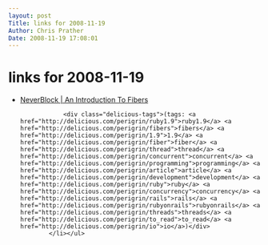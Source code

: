 ```yaml
---
layout: post
Title: links for 2008-11-19  
Author: Chris Prather
Date: 2008-11-19 17:08:01
---
```


# links for 2008-11-19
<ul class="delicious"><li>
                <div class="delicious-link"><a href="http://www.espace.com.eg/neverblock/blog/2008/08/19/an-introduction-to-fibers/">NeverBlock | An Introduction To Fibers</a></div>
                
                <div class="delicious-tags">(tags: <a href="http://delicious.com/perigrin/ruby1.9">ruby1.9</a> <a href="http://delicious.com/perigrin/fibers">fibers</a> <a href="http://delicious.com/perigrin/1.9">1.9</a> <a href="http://delicious.com/perigrin/fiber">fiber</a> <a href="http://delicious.com/perigrin/thread">thread</a> <a href="http://delicious.com/perigrin/concurrent">concurrent</a> <a href="http://delicious.com/perigrin/programming">programming</a> <a href="http://delicious.com/perigrin/article">article</a> <a href="http://delicious.com/perigrin/development">development</a> <a href="http://delicious.com/perigrin/ruby">ruby</a> <a href="http://delicious.com/perigrin/concurrency">concurrency</a> <a href="http://delicious.com/perigrin/rails">rails</a> <a href="http://delicious.com/perigrin/rubyonrails">rubyonrails</a> <a href="http://delicious.com/perigrin/threads">threads</a> <a href="http://delicious.com/perigrin/to_read">to_read</a> <a href="http://delicious.com/perigrin/io">io</a>)</div>
            </li></ul>
